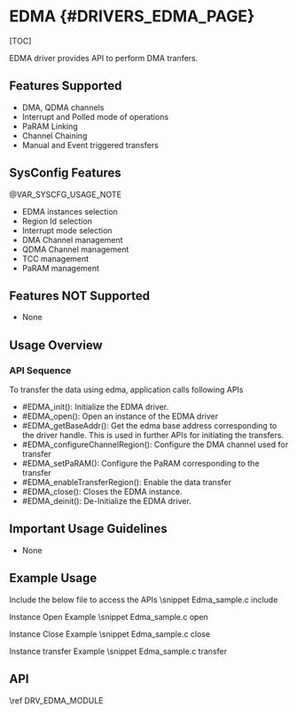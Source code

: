 # EDMA {#DRIVERS_EDMA_PAGE}

[TOC]

EDMA driver provides API to perform DMA tranfers.

## Features Supported

- DMA, QDMA channels
- Interrupt and Polled mode of operations
- PaRAM Linking
- Channel Chaining
- Manual and Event triggered transfers

## SysConfig Features

@VAR_SYSCFG_USAGE_NOTE

- EDMA instances selection
- Region Id selection
- Interrupt mode selection
- DMA Channel management
- QDMA Channel management
- TCC management
- PaRAM management


## Features NOT Supported

- None

## Usage Overview

### API Sequence

To transfer the data using edma, application calls following APIs

- #EDMA_init(): Initialize the EDMA driver.
- #EDMA_open(): Open an instance of the EDMA driver
- #EDMA_getBaseAddr(): Get the edma base address corresponding to the driver
  handle. This is used in further APIs for initiating the transfers.
- #EDMA_configureChannelRegion(): Configure the DMA channel used for transfer
- #EDMA_setPaRAM(): Configure the PaRAM corresponding to the transfer
- #EDMA_enableTransferRegion(): Enable the data transfer
- #EDMA_close():  Closes the EDMA instance.
- #EDMA_deinit(): De-Initialize the EDMA driver.

## Important Usage Guidelines

- None

## Example Usage

Include the below file to access the APIs
\snippet Edma_sample.c include

Instance Open Example
\snippet Edma_sample.c open

Instance Close Example
\snippet Edma_sample.c close

Instance transfer Example
\snippet Edma_sample.c transfer

## API

\ref DRV_EDMA_MODULE
